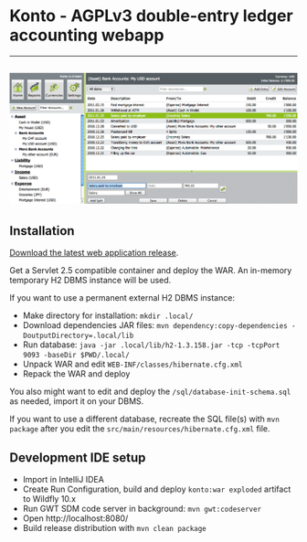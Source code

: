 # Konto - AGPLv3 double-entry ledger accounting webapp

---
![Konto Screenshot](konto-screenshot01.png)
---

## Installation

[Download the latest web application release](https://github.com/4thline/konto/releases).

Get a Servlet 2.5 compatible container and deploy the WAR. An in-memory temporary H2 DBMS instance will be used.

If you want to use a permanent external H2 DBMS instance:

* Make directory for installation: `mkdir .local/`
* Download dependencies JAR files: `mvn dependency:copy-dependencies -DoutputDirectory=.local/lib`
* Run database: `java -jar .local/lib/h2-1.3.158.jar -tcp -tcpPort 9093 -baseDir $PWD/.local/`
* Unpack WAR and edit `WEB-INF/classes/hibernate.cfg.xml`
* Repack the WAR and deploy

You also might want to edit and deploy the `/sql/database-init-schema.sql` as needed, import it on your DBMS.

If you want to use a different database, recreate the SQL file(s) with `mvn package` after you edit the `src/main/resources/hibernate.cfg.xml` file.

## Development IDE setup

* Import in IntelliJ IDEA
* Create Run Configuration, build and deploy `konto:war exploded` artifact to Wildfly 10.x
* Run GWT SDM code server in background: `mvn gwt:codeserver`
* Open http://localhost:8080/
* Build release distribution with `mvn clean package`

